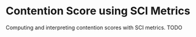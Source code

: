 # Contention Score using SCI Metrics

Computing and interpreting contention scores with SCI metrics.
TODO

